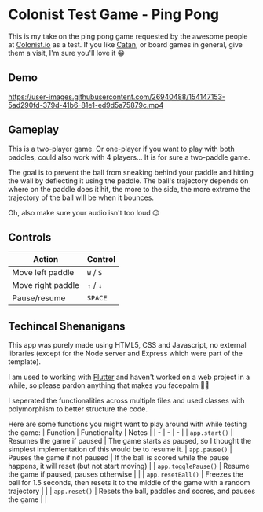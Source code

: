 # Colonist Test Game - Ping Pong

This is my take on the ping pong game requested by the awesome people at [Colonist.io](https://colonist.io/) as a test. If you like [Catan](https://www.catan.com/), or board games in general, give them a visit, I'm sure you'll love it 😁



## Demo
https://user-images.githubusercontent.com/26940488/154147153-5ad290fd-379d-41b6-81e1-ed9d5a75879c.mp4

## Gameplay
This is a two-player game. Or one-player if you want to play with both paddles, could also work with 4 players... It is for sure a two-paddle game.

The goal is to prevent the ball from sneaking behind your paddle and hitting the wall by deflecting it using the paddle. The ball's trajectory depends on where on the paddle does it hit, the more to the side, the more extreme the trajectory of the ball will be when it bounces.

Oh, also make sure your audio isn't too loud 😉

## Controls
| Action | Control |
| - | - |
| Move left paddle | `W` / `S` |
| Move right paddle | `↑` / `↓` |
| Pause/resume | `SPACE` |

## Techincal Shenanigans

This app was purely made using HTML5, CSS and Javascript, no external libraries (except for the Node server and Express which were part of the template).

I am used to working with [Flutter](https://flutter.dev/) and haven't worked on a web project in a while, so please pardon anything that makes you facepalm 🤦‍♂️

I seperated the functionalities across multiple files and used classes with polymorphism to better structure the code.

Here are some functions you might want to play around with while testing the game:
| Function | Functionality | Notes |
| - | - | - |
| `app.start()` | Resumes the game if paused | The game starts as paused, so I thought the simplest implementation of this would be to resume it.
| `app.pause()` | Pauses the game if not paused | If the ball is scored while the pause happens, it will reset (but not start moving) |
| `app.togglePause()` | Resume the game if paused, pauses otherwise | |
| `app.resetBall()` | Freezes the ball for 1.5 seconds, then resets it to the middle of the game with a random trajectory | |
| `app.reset()` | Resets the ball, paddles and scores, and pauses the game | |
